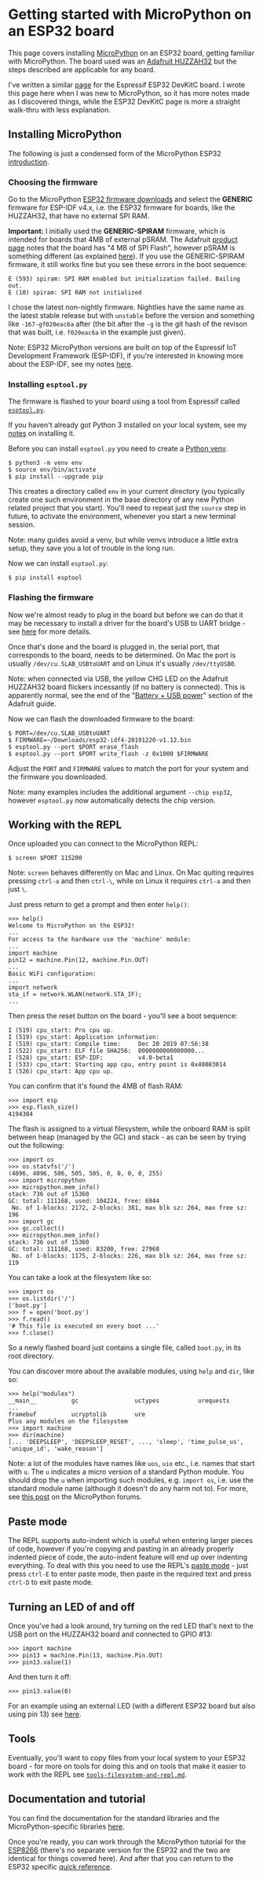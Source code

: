 Getting started with MicroPython on an ESP32 board
==================================================

This page covers installing [MicroPython](https://www.micropython.org/) on an ESP32 board, getting familiar with MicroPython. The board used was an [Adafruit HUZZAH32](https://www.adafruit.com/product/3405) but the steps described are applicable for any board.

I've written a similar [page](esp32-devkitc-vb) for the Espressif ESP32 DevKitC board. I wrote this page here when I was new to MicroPython, so it has more notes made as I discovered things, while the ESP32 DevKitC page is more a straight walk-thru with less explanation.

Installing MicroPython
----------------------

The following is just a condensed form of the MicroPython ESP32 [introduction](https://docs.micropython.org/en/latest/esp32/tutorial/intro.html).

### Choosing the firmware

Go to the MicroPython [ESP32 firmware downloads](https://micropython.org/download/esp32) and select the **GENERIC** firmware for ESP-IDF v4.x, i.e. the ESP32 firmware for boards, like the HUZZAH32, that have no external SPI RAM.

**Important:** I initially used the **GENERIC-SPIRAM** firmware, which is intended for boards that 4MB of external pSRAM. The Adafruit [product page](https://www.adafruit.com/product/3405) notes that the board has "4 MB of SPI Flash", however pSRAM is something different (as explained [here](https://docs.espressif.com/projects/esp-idf/en/latest/api-guides/external-ram.html#hardware)). If you use the GENERIC-SPIRAM firmware, it still works fine but you see these errors in the boot sequence:

    E (593) spiram: SPI RAM enabled but initialization failed. Bailing out.
    E (10) spiram: SPI RAM not initialized

I chose the latest non-nightly firmware. Nightlies have the same name as the latest stable release but with `unstable` before the version and something like `-167-gf020eac6a` after (the bit after the `-g` is the git hash of the revison that was built, i.e. `f020eac6a` in the example just given).

Note: ESP32 MicroPython versions are built on top of the Espressif IoT Development Framework (ESP-IDF), if you're interested in knowing more about the ESP-IDF, see my notes [here](https://github.com/george-hawkins/snippets/blob/master/esp-idf.md).

### Installing `esptool.py`

The firmware is flashed to your board using a tool from Espressif called [`esptool.py`](https://github.com/espressif/esptool).

If you haven't already got Python 3 installed on your local system, see my [notes](https://github.com/george-hawkins/snippets/blob/master/install-python.md) on installing it.

Before you can install `esptool.py` you need to create a [Python venv](https://docs.python.org/3/tutorial/venv.html).

    $ python3 -m venv env
    $ source env/bin/activate
    $ pip install --upgrade pip

This creates a directory called `env` in your current directory (you typically create one such environment in the base directory of any new Python related project that you start). You'll need to repeat just the `source` step in future, to activate the environment, whenever you start a new terminal session.

Note: many guides avoid a venv, but while venvs introduce a little extra setup, they save you a lot of trouble in the long run.

Now we can install `esptool.py`:

    $ pip install esptool

### Flashing the firmware

Now we're almost ready to plug in the board but before we can do that it may be necessary to install a driver for the board's USB to UART bridge - see [here](https://github.com/george-hawkins/snippets/blob/master/esp-usb-to-uart.md) for more details.

Once that's done and the board is plugged in, the serial port, that corresponds to the board, needs to be determined. On Mac the port is usually `/dev/cu.SLAB_USBtoUART` and on Linux it's usually `/dev/ttyUSB0`.

Note: when connected via USB, the yellow CHG LED on the Adafruit HUZZAH32 board flickers incessantly (if no battery is connected). This is apparently normal, see the end of the "[Battery + USB power](https://learn.adafruit.com/adafruit-huzzah32-esp32-feather?view=all#battery-plus-usb-power-4-2)" section of the Adafruit guide.

Now we can flash the downloaded firmware to the board:

    $ PORT=/dev/cu.SLAB_USBtoUART
    $ FIRMWARE=~/Downloads/esp32-idf4-20191220-v1.12.bin
    $ esptool.py --port $PORT erase_flash
    $ esptool.py --port $PORT write_flash -z 0x1000 $FIRMWARE

Adjust the `PORT` and `FIRMWARE` values to match the port for your system and the firmware you downloaded.

Note: many examples includes the additional argument `--chip esp32`, however `esptool.py` now automatically detects the chip version.

Working with the REPL
---------------------

Once uploaded you can connect to the MicroPython REPL:

    $ screen $PORT 115200

Note: `screen` behaves differently on Mac and Linux. On Mac quiting requires pressing `ctrl-a` and then `ctrl-\`, while on Linux it requires `ctrl-a` and then just `\`.

Just press return to get a prompt and then enter `help()`:

    >>> help()
    Welcome to MicroPython on the ESP32!
    ...
    For access to the hardware use the 'machine' module:
    ...
    import machine
    pin12 = machine.Pin(12, machine.Pin.OUT)
    ...
    Basic WiFi configuration:
    ...
    import network
    sta_if = network.WLAN(network.STA_IF);
    ...

Then press the reset button on the board - you'll see a boot sequence:

    I (519) cpu_start: Pro cpu up.
    I (519) cpu_start: Application information:
    I (519) cpu_start: Compile time:     Dec 20 2019 07:56:38
    I (522) cpu_start: ELF file SHA256:  0000000000000000...
    I (528) cpu_start: ESP-IDF:          v4.0-beta1
    I (533) cpu_start: Starting app cpu, entry point is 0x40083014
    I (526) cpu_start: App cpu up.

You can confirm that it's found the 4MB of flash RAM:

    >>> import esp
    >>> esp.flash_size()
    4194304

The flash is assigned to a virtual filesystem, while the onboard RAM is split between heap (managed by the GC) and stack - as can be seen by trying out the following:

    >>> import os
    >>> os.statvfs('/')
    (4096, 4096, 506, 505, 505, 0, 0, 0, 0, 255)
    >>> import micropython
    >>> micropython.mem_info()
    stack: 736 out of 15360
    GC: total: 111168, used: 104224, free: 6944
     No. of 1-blocks: 2172, 2-blocks: 381, max blk sz: 264, max free sz: 196
    >>> import gc
    >>> gc.collect()
    >>> micropython.mem_info()
    stack: 736 out of 15360
    GC: total: 111168, used: 83200, free: 27968
     No. of 1-blocks: 1175, 2-blocks: 226, max blk sz: 264, max free sz: 119

You can take a look at the filesystem like so:

    >>> import os
    >>> os.listdir('/')
    ['boot.py']
    >>> f = open('boot.py')
    >>> f.read()
    '# This file is executed on every boot ...'
    >>> f.close()

So a newly flashed board just contains a single file, called `boot.py`, in its root directory.

You can discover more about the available modules, using `help` and `dir`, like so:

    >>> help("modules")
    __main__          gc                uctypes           urequests
    ...
    framebuf          ucryptolib        ure
    Plus any modules on the filesystem
    >>> import machine
    >>> dir(machine)
    [... 'DEEPSLEEP', 'DEEPSLEEP_RESET', ..., 'sleep', 'time_pulse_us', 'unique_id', 'wake_reason']

Note: a lot of the modules have names like `uos`, `uio` etc., i.e. names that start with `u`. The `u` indicates a micro version of a standard Python module. You should drop the `u` when importing such modules, e.g. `import os`, i.e. use the standard module name (although it doesn't do any harm not to). For more, see [this post](https://forum.micropython.org/viewtopic.php?p=40415#p40415) on the MicroPython forums.

Paste mode
----------

The REPL supports auto-indent which is useful when entering larger pieces of code, however if you're copying and pasting in an already properly indented piece of code, the auto-indent feature will end up over indenting everything. To deal with this you need to use the REPL's [paste mode](http://docs.micropython.org/en/latest/esp8266/tutorial/repl.html#paste-mode) - just press `ctrl-E` to enter paste mode, then paste in the required text and press `ctrl-D` to exit paste mode.

Turning an LED of and off
-------------------------

Once you've had a look around, try turning on the red LED that's next to the USB port on the HUZZAH32 board and connected to GPIO #13:

    >>> import machine
    >>> pin13 = machine.Pin(13, machine.Pin.OUT)
    >>> pin13.value(1)

And then turn it off:

    >>> pin13.value(0)

For an example using an external LED (with a different ESP32 board but also using pin 13) see [here](esp32-devkitc-vb#example-circuit).

Tools
-----

Eventually, you'll want to copy files from your local system to your ESP32 board - for more on tools for doing this and on tools that make it easier to work with the REPL see [`tools-filesystem-and-repl.md`](tools-filesystem-and-repl.md).

Documentation and tutorial
--------------------------

You can find the documentation for the standard libraries and the MicroPython-specific libraries [here](https://docs.micropython.org/en/latest/library/index.html#python-standard-libraries-and-micro-libraries).

Once you're ready, you can work through the MicroPython tutorial for the [ESP8266](https://docs.micropython.org/en/latest/esp8266/tutorial/repl.html) (there's no separate version for the ESP32 and the two are identical for things covered here). And after that you can return to the ESP32 specific [quick reference](http://docs.micropython.org/en/latest/esp32/quickref.html).
